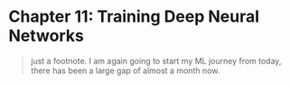 # Chapter 11: Training Deep Neural Networks
> just a footnote. I am again going to start my ML journey from today, there has been a large gap of almost a month now.

